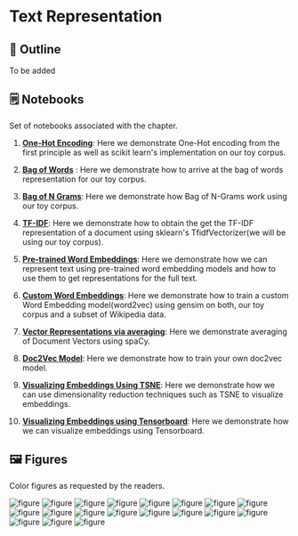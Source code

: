 
# Text Representation

## 🔖 Outline

To be added


## 🗒️ Notebooks

Set of notebooks associated with the chapter. 

1. **[One-Hot Encoding](https://github.com/practical-nlp/practical-nlp/blob/master/Ch3/01_OneHotEncoding.ipynb)**: Here we demonstrate One-Hot encoding from the first principle as well as scikit learn's implementation on our toy corpus.

2. **[Bag of Words](https://github.com/practical-nlp/practical-nlp/blob/master/Ch3/02_Bag_of_Words.ipynb)** : Here we demonstrate how to arrive at the bag of words representation for our toy corpus.
    

3. **[Bag of N Grams](https://github.com/practical-nlp/practical-nlp/blob/master/Ch3/03_Bag_of_N_Grams.ipynb)**: Here we demonstrate how Bag of N-Grams work using our toy corpus.

4. **[TF-IDF](https://github.com/practical-nlp/practical-nlp/blob/master/Ch3/04_TF_IDF.ipynb)**: Here we demonstrate how to obtain the get the TF-IDF representation of a document using sklearn's TfidfVectorizer(we will be using our toy corpus). 

5. **[Pre-trained Word Embeddings](https://github.com/practical-nlp/practical-nlp/blob/master/Ch3/05_Pre_Trained_Word_Embeddings.ipynb)**: Here we demonstrate how we can represent text using pre-trained word embedding models and how to use them to get representations for the full text.

6. **[Custom Word Embeddings](https://github.com/practical-nlp/practical-nlp/blob/master/Ch3/06_Training_embeddings_using_gensim.ipynb)**: Here we demonstrate how to train a custom Word Embedding model(word2vec) using gensim on both, our toy corpus and a subset of Wikipedia data.

7. **[Vector Representations via averaging](https://github.com/practical-nlp/practical-nlp/blob/master/Ch3/07_DocVectors_using_averaging_Via_spacy.ipynb)**: Here we demonstrate averaging of Document Vectors using spaCy.

8. **[Doc2Vec Model](https://github.com/practical-nlp/practical-nlp/blob/master/Ch3/08_Training_Dov2Vec_using_Gensim.ipynb)**: Here we demonstrate how to train your own doc2vec model.

9. **[Visualizing Embeddings Using TSNE](https://github.com/practical-nlp/practical-nlp/blob/master/Ch3/09_Visualizing_Embeddings_Using_TSNE.ipynb)**: Here we demonstrate how we can use dimensionality reduction techniques such as TSNE to visualize embeddings.

10. **[Visualizing Embeddings using Tensorboard](https://github.com/practical-nlp/practical-nlp/blob/master/Ch3/10_Visualizing_Embeddings_using_Tensorboard.ipynb)**: Here we demonstrate how we can visualize embeddings using Tensorboard.


## 🖼️ Figures

Color figures as requested by the readers. 

![figure](https://github.com/practical-nlp/practical-nlp-figures/raw/master/figures/3-1.png)
![figure](https://github.com/practical-nlp/practical-nlp-figures/raw/master/figures/3-2.png)
![figure](https://github.com/practical-nlp/practical-nlp-figures/raw/master/figures/3-3.png)
![figure](https://github.com/practical-nlp/practical-nlp-figures/raw/master/figures/3-4.png)
![figure](https://github.com/practical-nlp/practical-nlp-figures/raw/master/figures/3-5.png)
![figure](https://github.com/practical-nlp/practical-nlp-figures/raw/master/figures/3-6.png)
![figure](https://github.com/practical-nlp/practical-nlp-figures/raw/master/figures/3-7.png)
![figure](https://github.com/practical-nlp/practical-nlp-figures/raw/master/figures/3-8.png)
![figure](https://github.com/practical-nlp/practical-nlp-figures/raw/master/figures/3-9.png)
![figure](https://github.com/practical-nlp/practical-nlp-figures/raw/master/figures/3-10.png)
![figure](https://github.com/practical-nlp/practical-nlp-figures/raw/master/figures/3-11.png)
![figure](https://github.com/practical-nlp/practical-nlp-figures/raw/master/figures/3-12.png)
![figure](https://github.com/practical-nlp/practical-nlp-figures/raw/master/figures/3-13.png)
![figure](https://github.com/practical-nlp/practical-nlp-figures/raw/master/figures/3-14.png)
![figure](https://github.com/practical-nlp/practical-nlp-figures/raw/master/figures/3-15.png)
![figure](https://github.com/practical-nlp/practical-nlp-figures/raw/master/figures/3-16.png)
![figure](https://github.com/practical-nlp/practical-nlp-figures/raw/master/figures/3-17.png)
![figure](https://github.com/practical-nlp/practical-nlp-figures/raw/master/figures/3-18.png)
![figure](https://github.com/practical-nlp/practical-nlp-figures/raw/master/figures/3-19.png)

